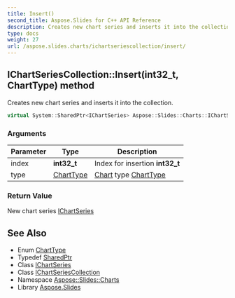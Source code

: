 ```yaml
---
title: Insert()
second_title: Aspose.Slides for C++ API Reference
description: Creates new chart series and inserts it into the collection.
type: docs
weight: 27
url: /aspose.slides.charts/ichartseriescollection/insert/
---
```

## IChartSeriesCollection::Insert(int32_t, ChartType) method


Creates new chart series and inserts it into the collection.

```cpp
virtual System::SharedPtr<IChartSeries> Aspose::Slides::Charts::IChartSeriesCollection::Insert(int32_t index, ChartType type)=0
```


### Arguments

| Parameter | Type | Description |
| --- | --- | --- |
| index | **int32_t** | Index for insertion **int32_t** |
| type | [ChartType](../../charttype/) | [Chart](../../chart/) type [ChartType](../../charttype/) |

### Return Value

New chart series [IChartSeries](../../ichartseries/)

## See Also

* Enum [ChartType](../../charttype/)
* Typedef [SharedPtr](../../../system/sharedptr/)
* Class [IChartSeries](../../ichartseries/)
* Class [IChartSeriesCollection](../)
* Namespace [Aspose::Slides::Charts](../../)
* Library [Aspose.Slides](../../../)